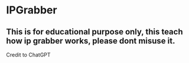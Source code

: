 # IPGrabber
## This is for educational purpose only, this teach how ip grabber works, please dont misuse it.
Credit to ChatGPT
